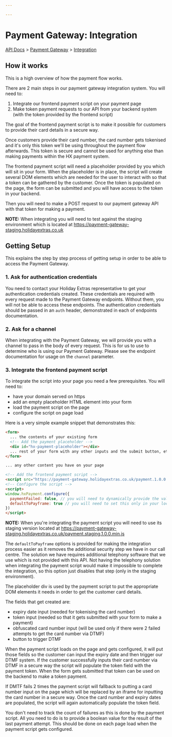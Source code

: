 ```yaml
---

---
```


# Payment Gateway: Integration

[API Docs](/) > [Payment Gateway](/payment-gateway/) > [Integration](/payment-gateway/integration)

## How it works

This is a high overview of how the payment flow works.

There are 2 main steps in our payment gateway integration system. You will need to:

1. Integrate our frontend payment script on your payment page
2. Make token payment requests to our API from your backend system (with the token provided by the frontend script)

The goal of the frontend payment script is to make it possible for customers to provide their card details in a secure way.

Once customers provide their card number, the card number gets tokenised and it's only this token we'll be using throughout the payment flow afterwards. This token is secure and cannot be used for anything else than making payments within the HX payment system.

The frontend payment script will need a placeholder provided by you which will sit in your form. When the placeholder is in place, the script will create several DOM elements which are needed for the user to interact with so that a token can be gathered by the customer. Once the token is populated on the page, the form can be submitted and you will have access to the token in your backend.

Then you will need to make a POST request to our payment gateway API with that token for making a payment.

**NOTE:** When integrating you will need to test against the staging environment which is located at https://payment-gateway-staging.holidayextras.co.uk

## Getting Setup

This explains the step by step process of getting setup in order to be able to access the Payment Gateway.

### 1. Ask for authentication credentials

You need to contact your Holiday Extras representative to get your authentication credentials created. These credentials are required with every request made to the Payment Gateway endpoints. Without them, you will not be able to access these endpoints. The authentication credentials should be passed in an `auth` header, demonstrated in each of endpoints documentation.

### 2. Ask for a channel

When integrating with the Payment Gateway, we will provide you with a channel to pass in the body of every request. This is for us to use to determine who is using our Payment Gateway. Please see the endpoint documentation for usage on the `channel` parameter.

### 3. Integrate the frontend payment script

To integrate the script into your page you need a few prerequisites. You will need to:

- have your domain served on https
- add an empty placeholder HTML element into your form
- load the payment script on the page
- configure the script on page load

Here is a very simple example snippet that demonstrates this:

```html
<form>
  ... the contents of your existing form
  <!-- Add the payment placeholder -->
  <div id="hx-payment-placeholder"></div>
  ... rest of your form with any other inputs and the submit button, etc
</form>

... any other content you have on your page

<!-- Add the frontend payment script -->
<script src="https://payment-gateway.holidayextras.co.uk/payment.1.0.0.min.js"></script>
<!-- Configure the script -->
<script>
window.hxPayment.configure({
  paymentFailed: false, // you will need to dynamically provide the value for this
  defaultToPayframe: true // you will need to set this only in your local test environment when integrating the payment script
})
</script>
```

**NOTE:** When you're integrating the payment script you will need to use its staging version located at https://payment-gateway-staging.holidayextras.co.uk/payment.staging.1.0.0.min.js

The `defaultToPayframe` options is provided for making the integration process easier as it removes the additional security step we have in our call centre. The solution we have requires additional telephony software that we use which is not provided with this API. Not having the telephony solution when integrating the payment script would make it impossible to complete the integration, so this option just disables that step (only in the staging environment).

The placeholder div is used by the payment script to put the appropriate DOM elements it needs in order to get the customer card details.

The fields that get created are:
- expiry date input (needed for tokenising the card number)
- token input (needed so that it gets submitted with your form to make a payment)
- obfuscated card number input (will be used only if there were 2 failed attempts to get the card number via DTMF)
- button to trigger DTMF

When the payment script loads on the page and gets configured, it will put those fields so the customer can input the expiry date and then trigger our DTMF system. If the customer successfully inputs their card number via DTMF in a secure way the script will populate the token field with the payment token. When the form gets submitted that token can be used on the backend to make a token payment.

If DMTF fails 2 times the payment script will fallback to putting a card number input on the page which will be replaced by an iframe for inputting the card number in a secure way. Once the card number and expiry dates are populated, the script will again automatically populate the token field.

You don't need to track the count of failures as this is done by the payment script. All you need to do is to provide a boolean value for the result of the last payment attempt. This should be done on each page load when the payment script gets configured.

